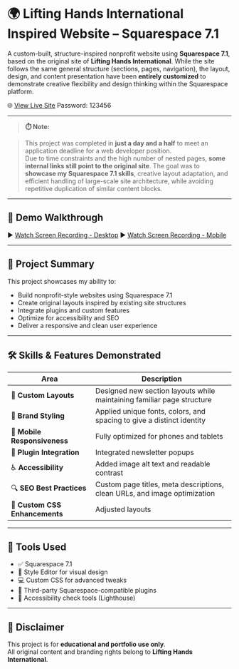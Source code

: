 # 🌍 Lifting Hands International Inspired Website – Squarespace 7.1  

A custom-built, structure-inspired nonprofit website using **Squarespace 7.1**, based on the original site of **Lifting Hands International**. While the site follows the same general structure (sections, pages, navigation), the layout, design, and content presentation have been **entirely customized** to demonstrate creative flexibility and design thinking within the Squarespace platform.

🌐 [View Live Site](https://octopus-carnation-n2nj.squarespace.com/) Password: 123456

---

> **⏱️ Note:**  

> This project was completed in **just a day and a half** to meet an application deadline for a web developer position.  
> Due to time constraints and the high number of nested pages, **some internal links still point to the original site**. The goal was to **showcase my Squarespace 7.1 skills**, creative layout adaptation, and efficient handling of large-scale site architecture, while avoiding repetitive duplication of similar content blocks.

---

## 🎥 Demo Walkthrough

▶️ [Watch Screen Recording - Desktop](https://github.com/user-attachments/assets/783fd19c-c759-4b45-91b7-5daefcd2efe3
)
▶️ [Watch Screen Recording - Mobile](https://github.com/user-attachments/assets/bc34c25a-23b0-48cf-9290-4f42d3aa6a83)

---

## 🎯 Project Summary

This project showcases my ability to:

- Build nonprofit-style websites using Squarespace 7.1
- Create original layouts inspired by existing site structures
- Integrate plugins and custom features
- Optimize for accessibility and SEO
- Deliver a responsive and clean user experience

---

## 🛠️ Skills & Features Demonstrated

| Area                         | Description                                                                 |
|------------------------------|-----------------------------------------------------------------------------|
| 📐 **Custom Layouts**         | Designed new section layouts while maintaining familiar page structure      |
| 🎨 **Brand Styling**          | Applied unique fonts, colors, and spacing to give a distinct identity       |
| 📱 **Mobile Responsiveness**  | Fully optimized for phones and tablets                                     |
| 🔌 **Plugin Integration**     | Integrated newsletter popups|
| ♿ **Accessibility**           | Added image alt text and readable contrast   |
| 🔍 **SEO Best Practices**     | Custom page titles, meta descriptions, clean URLs, and image optimization  |
| 💅 **Custom CSS Enhancements**| Adjusted layouts|

---

## 🧰 Tools Used

- ✅ Squarespace 7.1 
- 🎨 Style Editor for visual design
- 💻 Custom CSS for advanced tweaks
- 🔌 Third-party Squarespace-compatible plugins
- 🧠 Accessibility check tools (Lighthouse)

---

## 📄 Disclaimer

This project is for **educational and portfolio use only**.  
All original content and branding rights belong to **Lifting Hands International**.
